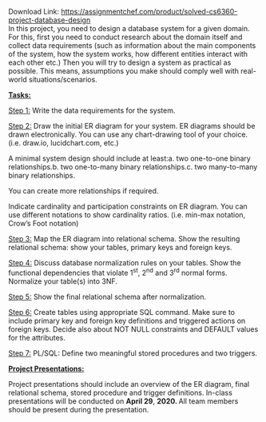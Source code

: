 Download Link: https://assignmentchef.com/product/solved-cs6360-project-database-design
<br>
In this project, you need to design a database system for a given domain. For this, first you need to conduct research about the domain itself and collect data requirements (such as information about the main components of the system, how the system works, how different entities interact with each other etc.) Then you will try to design a system as practical as possible. This means, assumptions you make should comply well with real-world situations/scenarios.

<strong><u>Tasks:</u></strong>

<u>Step 1:</u> Write the data requirements for the system.

<u>Step 2:</u> Draw the initial ER diagram for your system. ER diagrams should be drawn electronically. You can use any chart-drawing tool of your choice. (i.e. draw.io, lucidchart.com, etc.)

A minimal system design should include at least:a. two one-to-one binary relationships.b. two one-to-many binary relationships.c. two many-to-many binary relationships.

You can create more relationships if required.

Indicate cardinality and participation constraints on ER diagram. You can use different notations to show cardinality ratios. (i.e.  min-max notation, Crow’s Foot notation)

<u>Step 3:</u> Map the ER diagram into relational schema. Show the resulting relational schema: show your tables, primary keys and foreign keys.

<u>Step 4:</u> Discuss database normalization rules on your tables. Show the functional dependencies that violate 1<sup>st</sup>, 2<sup>nd</sup> and 3<sup>rd</sup> normal forms. Normalize your table(s) into 3NF.

<u>Step 5:</u> Show the final relational schema after normalization.

<u>Step 6:</u> Create tables using appropriate SQL command. Make sure to include primary key and foreign key definitions and triggered actions on foreign keys. Decide also about NOT NULL constraints and DEFAULT values for the attributes.

<u>Step 7:</u> PL/SQL: Define two meaningful stored procedures and two triggers.




<strong><u>Project Presentations: </u></strong>

Project presentations should include an overview of the ER diagram, final relational schema, stored procedure and trigger definitions. In-class presentations will be conducted on <strong>April 29</strong>, <strong>2020. </strong>All team members should be present during the presentation.


